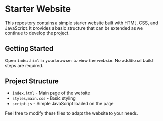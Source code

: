 # Starter Website

This repository contains a simple starter website built with HTML, CSS, and JavaScript. It provides a basic structure that can be extended as we continue to develop the project.

## Getting Started

Open `index.html` in your browser to view the website. No additional build steps are required.

## Project Structure

- `index.html` - Main page of the website
- `styles/main.css` - Basic styling
- `script.js` - Simple JavaScript loaded on the page

Feel free to modify these files to adapt the website to your needs.
